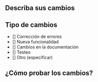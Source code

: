 ## Describa sus cambios

## Tipo de cambios
- [] Corrección de errores
- [] Nueva funcionalidad
- [] Cambios en la documentación
- [] Testeo
- [] Otro (especificar)

## ¿Cómo probar los cambios?

